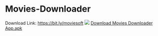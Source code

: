 # Movies-Downloader
Download Link: <a href="https://bit.ly/moviesoft">https://bit.ly/moviesoft</a>
<img src="https://i0.wp.com/softinder.com/wp-content/uploads/2020/02/Movies-Downloader.png"/>
<a href="https://bit.ly/moviesoft" align="center">Download Movies Downloader App.apk</a>
